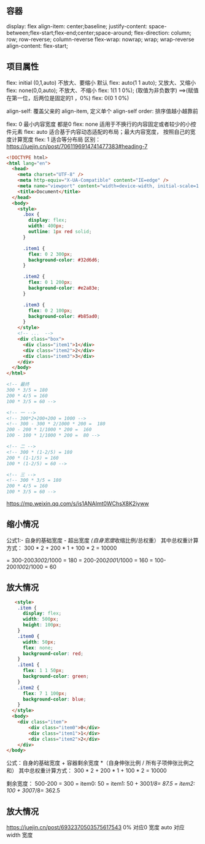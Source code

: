 ## 容器

display: flex
align-item: center;baseline;
justify-content: space-between;flex-start;flex-end;center;space-around;
flex-direction: column; row; row-reverse; column-reverse
flex-wrap: nowrap; wrap; wrap-reverse
align-content: flex-start;

## 项目属性

flex: initial (0,1,auto) 不放大、要缩小 默认
flex: auto(1 1 auto); 又放大、又缩小
flex: none(0,0,auto); 不放大、不缩小
flex: 1(1 1 0%); (取值为非负数字) ==>(赋值在第一位，后两位是固定的1 ，0%)
flex: 0(0 1 0%)

align-self: 覆盖父亲的 align-item, 定义单个 align-self
order: 排序值越小越靠前

flex: 0  最小内容宽度 都是0
flex: none 适用于不换行的内容固定或者较少的小控件元素
flex: auto 适合基于内容动态适配的布局；最大内容宽度， 按照自己的宽度计算宽度
flex: 1 适合等分布局
区别：https://juejin.cn/post/7061196914741477383#heading-7

```html
<!DOCTYPE html>
<html lang="en">
  <head>
    <meta charset="UTF-8" />
    <meta http-equiv="X-UA-Compatible" content="IE=edge" />
    <meta name="viewport" content="width=device-width, initial-scale=1.0" />
    <title>Document</title>
  </head>
  <body>
    <style>
      .box {
        display: flex;
        width: 400px;
        outline: 1px red solid;
      }

      .item1 {
        flex: 0 2 300px;
        background-color: #32d6d6;
      }

      .item2 {
        flex: 0 1 200px;
        background-color: #e2a83e;
      }

      .item3 {
        flex: 0 2 100px;
        background-color: #b85ad0;
      }
    </style>
    <!-- ...  -->
    <div class="box">
      <div class="item1">1</div>
      <div class="item2">2</div>
      <div class="item3">3</div>
    </div>
  </body>
</html>

<!-- 最终
300 * 3/5 = 180
200 * 4/5 = 160
100 * 3/5 = 60 -->

<!-- 一 -->
<!-- 300*2+200+200 = 1000 -->
<!-- 300 - 300 * 2/1000 * 200 =  180
200 - 200 * 1/1000 * 200 =  160
100 - 100 * 1/1000 * 200 =  80 -->

<!-- 二 -->
<!-- 300 * (1-2/5) = 180
200 * (1-1/5) = 160
100 * (1-2/5) = 60 -->

<!-- 三 -->
<!-- 300 * 3/5 = 180
200 * 4/5 = 160
100 * 3/5 = 60 -->
```

https://mp.weixin.qq.com/s/is1ANAImt0WChsX8K2iyww

## 缩小情况
公式1:-  自身的基础宽度 - 超出宽度 *(自身宽度*收缩比例/总权重）
其中总权重计算方式： 300 * 2 + 200 * 1 + 100 * 2 = 10000

= 300-200*300*2/1000 = 180
= 200-200*200*1/1000 = 160
= 100-200*100*2/1000 = 60


## 放大情况
```html
   <style>
    .item {
      display: flex;
      width: 500px;
      height: 100px;
    }
    .item0 {
      width: 50px;
      flex: none;
      background-color: red;
    }
    .item1 {
      flex: 1 1 50px;
      background-color: green;
    }
    .item2 {
      flex: 7 1 100px;
      background-color: blue;
    }
  </style>
  <body>
    <div class="item">
        <div class="item0">0</div>
        <div class="item1">1</div>
        <div class="item2">2</div>
    </div>
</body>
```

公式：自身的基础宽度 + 容器剩余宽度 *（自身伸张比例 / 所有子项伸张比例之和）
其中总权重计算方式： 300 * 2 + 200 * 1 + 100 * 2 = 10000

剩余宽度： 500-200 = 300
= item0: 50
= item1: 50 + 300*1/8= 87.5
= item2: 100 + 300*7/8= 362.5


## 放大情况
https://juejin.cn/post/6932370503575617543
0% 对应0 宽度
auto 对应 width 宽度
